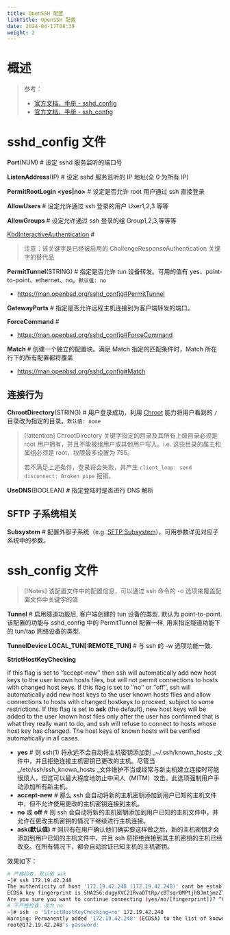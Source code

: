 ```yaml
---
title: OpenSSH 配置
linkTitle: OpenSSH 配置
date: 2024-04-17T08:39
weight: 2
---
```


# 概述

> 参考：
>
> - [官方文档，手册 - sshd_config](https://man.openbsd.org/sshd_config)
> - [官方文档，手册 - ssh_config](https://man.openbsd.org/ssh_config)

# sshd_config 文件

**Port**(NUM) # 设定 sshd 服务监听的端口号

**ListenAddress**(IP) # 设定 sshd 服务监听的 IP 地址(全 0 为所有 IP)

**PermitRootLogin \<yes|no>** # 设定是否允许 root 用户通过 ssh 直接登录

**AllowUsers <User1 User2 User3.......>** # 设定允许通过 ssh 登录的用户 User1,2,3 等等

**AllowGroups <Group1 Group2.........>** # 设定允许通过 ssh 登录的组 Group1,2,3,等等等

[KbdInteractiveAuthentication](https://man.openbsd.org/sshd_config#KbdInteractiveAuthentication) #

> 注意：该关键字是已经被启用的 ChallengeResponseAuthentication 关键字的替代品

**PermitTunnel**(STRING) # 指定是否允许 tun 设备转发。可用的值有 yes、point-to-point、ethernet、no。`默认值: no`

- https://man.openbsd.org/sshd_config#PermitTunnel

**GatewayPorts** # 指定是否允许远程主机连接到为客户端转发的端口。

**ForceCommand** #

- https://man.openbsd.org/sshd_config#ForceCommand

**Match** # 创建一个独立的配置块。满足 Match 指定的匹配条件时，Match 所在行下的所有配置都将覆盖

- https://man.openbsd.org/sshd_config#Match

## 连接行为

**ChrootDirectory**(STRING) # 用户登录成功，利用 [Chroot](/docs/1.操作系统/Kernel/Process/Chroot.md) 能力将用户看到的 `/` 目录改为指定的目录。`默认值: none`

> [!attention]
> ChrootDirectory 关键字指定的目录及其所有上级目录必须是 root 用户拥有，并且不能被组用户或其他用户写入。i.e. 这些目录的属主和属组必须是 root，权限最多设置为 755。
>
> 若不满足上述条件，登录将会失败，并产生 `client_loop: send disconnect: Broken pipe` 报错。

**UseDNS**(BOOLEAN) # 指定登陆时是否进行 DNS 解析

## SFTP 子系统相关

**Subsystem** # 配置外部子系统（e.g. [SFTP Subsystem](/docs/4.数据通信/Utility/OpenSSH/SFTP%20Subsystem.md)）。可用参数详见对应子系统中的参数。

# ssh_config 文件

> [!Notes]
> 该配置文件中的配置信息，可以通过 ssh 命令的 -o 选项来覆盖配置文件中关键字的值

**Tunnel** # 启用隧道功能后, 客户端创建的 tun 设备的类型. 默认为 point-to-point. 该配置的功能与 sshd_config 中的 PermitTunnel 配置一样, 用来指定隧道功能下的 tun/tap 网络设备的类型.

**TunnelDevice LOCAL_TUN\[:REMOTE_TUN]** # 与 ssh 的 -w 选项功能一致.

**StrictHostKeyChecking**

If this flag is set to ’’accept-new’’ then ssh will automatically add new host keys to the user known hosts files, but will not permit connections to hosts with changed host keys. If this flag is set to ’’no’’ or ’’off’’, ssh will automatically add new host keys to the user known hosts files and allow connections to hosts with changed hostkeys to proceed, subject to some restrictions. If this flag is set to **ask** (the default), new host keys will be added to the user known host files only after the user has confirmed that is what they really want to do, and ssh will refuse to connect to hosts whose host key has changed. The host keys of known hosts will be verified automatically in all cases.

- **yes** # 则 ssh(1) 将永远不会自动将主机密钥添加到 \_~/.ssh/known_hosts \_文件中，并且拒绝连接主机密钥已更改的主机。尽管当 \_/etc/ssh/ssh_known_hosts \_文件维护不当或经常与新主机建立连接时可能很烦人，但这可以最大程度地防止中间人（MITM）攻击。此选项强制用户手动添加所有新主机。
- **accept-new** # 那么 ssh 会自动将新的主机密钥添加到用户已知的主机文件中，但不允许使用更改的主机密钥连接到主机。
- **no** 或 **off** # 则 ssh 会自动将新的主机密钥添加到用户已知的主机文件中，并允许在更改主机密钥的情况下继续进行主机连接。
- **ask(默认值)** # 则只有在用户确认他们确实要这样做之后，新的主机密钥才会添加到用户已知的主机文件中，并且 ssh 将拒绝连接到其主机密钥的主机已经改变。在所有情况下，都会自动验证已知主机的主机密钥。

效果如下：

```bash
# 严格检查，默认值 ask
~]# ssh 172.19.42.248
The authenticity of host '172.19.42.248 (172.19.42.248)' cant be established.
ECDSA key fingerprint is SHA256:dugyXVC21RvaDTtRp/cBTsqr0MPtjhBJmtjmzZTXljo.
Are you sure you want to continue connecting (yes/no/[fingerprint])? ^C
# 不严格检查，改为 no
~]# ssh -o 'StrictHostKeyChecking=no' 172.19.42.248
Warning: Permanently added '172.19.42.248' (ECDSA) to the list of known hosts.
root@172.19.42.248's password:
```
